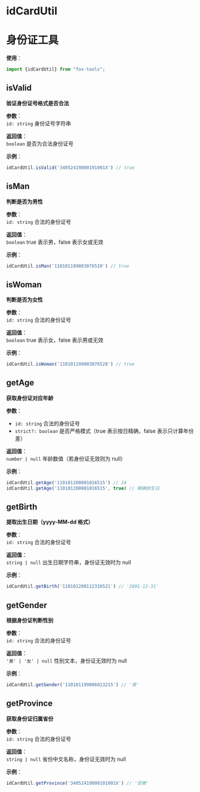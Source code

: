 # idCardUtil

# 身份证工具

**使用**：

```ts
import {idCardUtil} from "fox-tools";
```

## isValid

**验证身份证号格式是否合法**

**参数**：  
`id: string` 身份证号字符串

**返回值**：  
`boolean` 是否为合法身份证号

**示例**：

```ts
idCardUtil.isValid('34052419800101001X') // true
```



## isMan

**判断是否为男性**

**参数**：  
`id: string` 合法的身份证号

**返回值**：  
`boolean` true 表示男，false 表示女或无效

**示例**：

```ts
idCardUtil.isMan('110101199003076519') // true
```



## isWoman

**判断是否为女性**

**参数**：  
`id: string` 合法的身份证号

**返回值**：  
`boolean` true 表示女，false 表示男或无效

**示例**：

```ts
idCardUtil.isWoman('110101199003076528') // true
```



## getAge

**获取身份证对应年龄**

**参数**：

- `id: string` 合法的身份证号
- `strict?: boolean` 是否严格模式（true 表示按日精确，false 表示只计算年份差）

**返回值**：  
`number | null` 年龄数值（若身份证无效则为 null）

**示例**：

```ts
idCardUtil.getAge('110101200001016515') // 24
idCardUtil.getAge('110101200001016515', true) // 精确到生日
```



## getBirth

**提取出生日期（yyyy-MM-dd 格式）**

**参数**：  
`id: string` 合法的身份证号

**返回值**：  
`string | null` 出生日期字符串，身份证无效时为 null

**示例**：

```ts
idCardUtil.getBirth('110101200112316521') // '2001-12-31'
```



## getGender

**根据身份证判断性别**

**参数**：  
`id: string` 合法的身份证号

**返回值**：  
`'男' | '女' | null` 性别文本，身份证无效时为 null

**示例**：

```ts
idCardUtil.getGender('110101199006013215') // '男'
```



## getProvince

**获取身份证归属省份**

**参数**：  
`id: string` 合法的身份证号

**返回值**：  
`string | null` 省份中文名称，身份证无效时为 null

**示例**：

```ts
idCardUtil.getProvince('34052419800101001X') // '安徽'
```